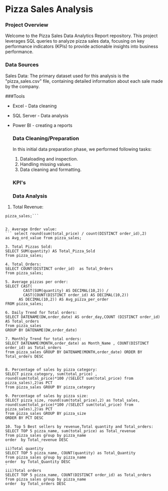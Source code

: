 # Pizza Sales Analysis
### Project Overview

Welcome to the Pizza Sales Data Analytics Report repository. This project leverages SQL queries to analyze pizza sales data, focusing on key performance indicators (KPIs) to provide actionable insights into business performance.

### Data Sources

Sales Data: The primary dataset used for this analysis is the "pizza_sales.csv" file, containing detailed information about each sale made by the company.

###Tools

- Excel - Data cleaning
- SQL Server - Data analysis
- Power BI - creating a reports

  ### Data Cleaning/Preparation
  In this initial data preparation phase, we performed following tasks:

  1. Dataloading and inspection.
  2. Handling missing values.
  3. Data cleaning and formatting.

  ### KPI's




  ### Data Analysis



  
1. Total Revenue:
 ```select round(sum(total_price),2) as Total_Revenue from 
pizza_sales;```
 

2. Average Order value:
``` select round(sum(total_price) / count(DISTINCT order_id),2)
as Avg_ord_value from pizza_sales;
 
3. Total Pizzas Sold:
SELECT SUM(quantity) AS Total_Pizza_Sold
from pizza_sales;
 
4. Total_Orders:
SELECT COUNT(DISTINCT order_id)  as Total_Orders
from pizza_sales;
 
5. Average pizzas per order:
SELECT CAST(
         CAST(SUM(quantity) AS DECIMAL(10,2)) / 
         CAST(COUNT(DISTINCT order_id) AS DECIMAL(10,2))
       AS DECIMAL(10,2)) AS Avg_pizza_per_order
FROM pizza_sales;
 
6. Daily Trend for Total orders:
SELECT DATENAME(DW,order_date) AS order_day,COUNT (DISTINCT order_id) AS Total_orders
from pizza_sales
GROUP BY DATENAME(DW,order_date)
 
7. Monthly Trend for total orders:
SELECT DATENAME(MONTH,order_date) as Month_Name , COUNT(DISTINCT order_id) as Total_orders
from pizza_sales GROUP BY DATENAME(MONTH,order_date) ORDER BY Total_orders DESC

  
8. Percentage of sales by pizza category:
SELECT pizza_category, sum(total_price) ,
round(sum(total_price)*100 /(SELECT sum(total_price) from pizza_sales),2)as PCT
from pizza_sales GROUP BY pizza_category
 
9. Percentage of sales by pizza size:
SELECT pizza_size, round(sum(total_price),2) as Total_sales,
round(sum(total_price)*100 /(SELECT sum(total_price) from pizza_sales),2)as PCT
from pizza_sales GROUP BY pizza_size 
ORDER BY PCT DESC
 
10. Top 5 Best sellers by revenue,Total quantity and Total_orders:
SELECT TOP 5 pizza_name, sum(total_price) as Total_revenue 
from pizza_sales group by pizza_name  
order  by Total_revenue DESC
 
 ii)Total quantity
SELECT TOP 5 pizza_name, COUNT(quantity) as Total_Quantity
from pizza_sales group by pizza_name  
order  by Total_Quantity DESC
 `
 iii)Total orders
SELECT TOP 5 pizza_name, COUNT(DISTINCT order_id) as Total_orders
from pizza_sales group by pizza_name  
order  by Total_orders DESC
 


